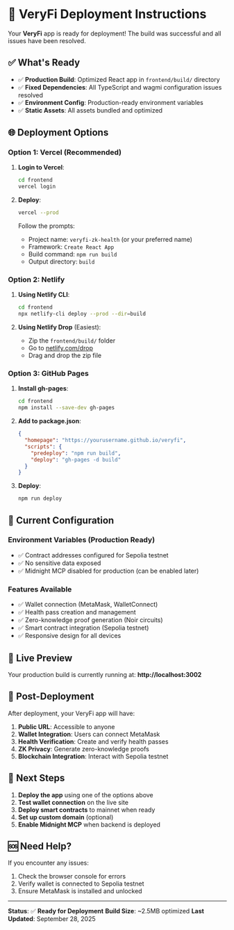 # 🚀 VeryFi Deployment Instructions

Your **VeryFi** app is ready for deployment! The build was successful and all issues have been resolved.

## ✅ What's Ready

- ✅ **Production Build**: Optimized React app in `frontend/build/` directory
- ✅ **Fixed Dependencies**: All TypeScript and wagmi configuration issues resolved
- ✅ **Environment Config**: Production-ready environment variables
- ✅ **Static Assets**: All assets bundled and optimized

## 🌐 Deployment Options

### Option 1: Vercel (Recommended)

1. **Login to Vercel**:
   ```bash
   cd frontend
   vercel login
   ```

2. **Deploy**:
   ```bash
   vercel --prod
   ```
   
   Follow the prompts:
   - Project name: `veryfi-zk-health` (or your preferred name)
   - Framework: `Create React App`
   - Build command: `npm run build`
   - Output directory: `build`

### Option 2: Netlify

1. **Using Netlify CLI**:
   ```bash
   cd frontend
   npx netlify-cli deploy --prod --dir=build
   ```

2. **Using Netlify Drop** (Easiest):
   - Zip the `frontend/build/` folder
   - Go to [netlify.com/drop](https://netlify.com/drop)
   - Drag and drop the zip file

### Option 3: GitHub Pages

1. **Install gh-pages**:
   ```bash
   cd frontend
   npm install --save-dev gh-pages
   ```

2. **Add to package.json**:
   ```json
   {
     "homepage": "https://yourusername.github.io/veryfi",
     "scripts": {
       "predeploy": "npm run build",
       "deploy": "gh-pages -d build"
     }
   }
   ```

3. **Deploy**:
   ```bash
   npm run deploy
   ```

## 🔧 Current Configuration

### Environment Variables (Production Ready)
- ✅ Contract addresses configured for Sepolia testnet
- ✅ No sensitive data exposed
- ✅ Midnight MCP disabled for production (can be enabled later)

### Features Available
- ✅ Wallet connection (MetaMask, WalletConnect)
- ✅ Health pass creation and management
- ✅ Zero-knowledge proof generation (Noir circuits)
- ✅ Smart contract integration (Sepolia testnet)
- ✅ Responsive design for all devices

## 🌟 Live Preview

Your production build is currently running at:
**http://localhost:3002**

## 📱 Post-Deployment

After deployment, your VeryFi app will have:

1. **Public URL**: Accessible to anyone
2. **Wallet Integration**: Users can connect MetaMask
3. **Health Verification**: Create and verify health passes
4. **ZK Privacy**: Generate zero-knowledge proofs
5. **Blockchain Integration**: Interact with Sepolia testnet

## 🔮 Next Steps

1. **Deploy the app** using one of the options above
2. **Test wallet connection** on the live site
3. **Deploy smart contracts** to mainnet when ready
4. **Set up custom domain** (optional)
5. **Enable Midnight MCP** when backend is deployed

## 🆘 Need Help?

If you encounter any issues:
1. Check the browser console for errors
2. Verify wallet is connected to Sepolia testnet
3. Ensure MetaMask is installed and unlocked

---

**Status**: ✅ **Ready for Deployment**
**Build Size**: ~2.5MB optimized
**Last Updated**: September 28, 2025
